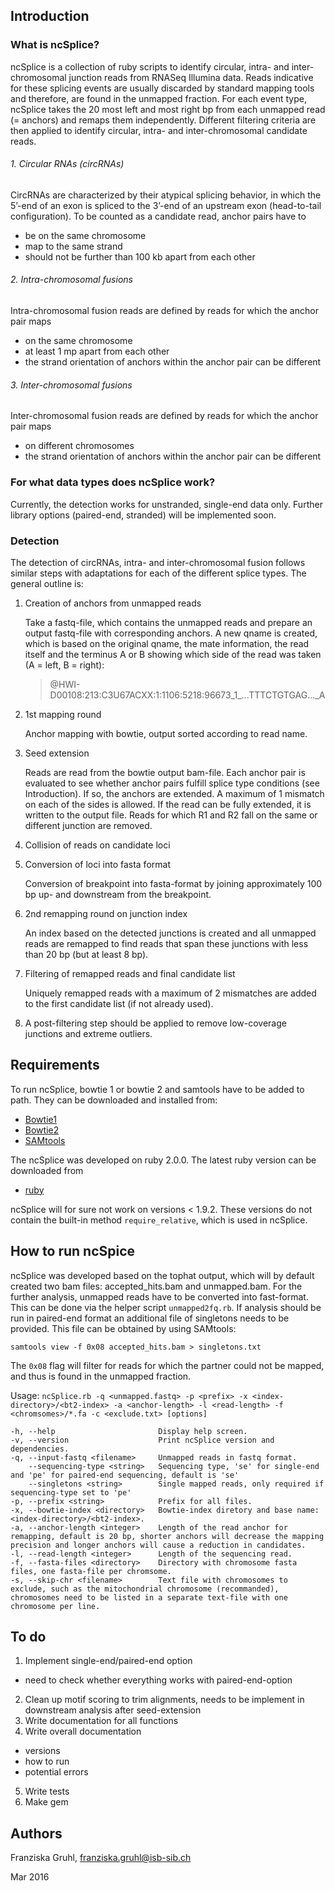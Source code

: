 [Bowtie1]: http://bowtie-bio.sourceforge.net/index.shtml
[Bowtie2]: http://bowtie-bio.sourceforge.net/bowtie2/index.shtml
[SAMtools]: http://samtools.sourceforge.net/
[ruby]: https://www.ruby-lang.org/en/


## Introduction


### What is ncSplice?
ncSplice is a collection of ruby scripts to identify circular, intra- and inter-chromosomal junction reads from RNASeq Illumina data. Reads indicative for these splicing events are usually discarded by standard mapping tools and therefore, are found in the unmapped fraction. For each event type, ncSplice takes the 20 most left and most right bp from each unmapped read (= anchors) and remaps them independently. Different filtering criteria are then applied to identify circular, intra- and inter-chromosomal candidate reads.

###### 1. Circular RNAs (circRNAs)
CircRNAs are characterized by their atypical splicing behavior, in which the 5’-end of an exon is spliced to the 3’-end of an upstream exon (head-to-tail configuration). To be counted as a candidate read, anchor pairs have to 

  - be on the same chromosome
  - map to the same strand
  - should not be further than 100 kb apart from each other

###### 2. Intra-chromosomal fusions
Intra-chromosomal fusion reads are defined by reads for which the anchor pair maps

  - on the same chromosome
  - at least 1 mp apart from each other
  - the strand orientation of anchors within the anchor pair can be different

###### 3. Inter-chromosomal fusions
Inter-chromosomal fusion reads are defined by reads for which the anchor pair maps 

  - on different chromosomes
  - the strand orientation of anchors within the anchor pair can be different

### For what data types does ncSplice work?
Currently, the detection works for unstranded, single-end data only. Further library options (paired-end, stranded) will be implemented soon.


### Detection
The detection of circRNAs, intra- and inter-chromosomal fusion follows similar steps with adaptations for each of the different splice types. The general outline is:

1. Creation of anchors from unmapped reads

   Take a fastq-file, which contains the unmapped reads and prepare an output fastq-file with corresponding anchors. A new qname is created, which is based on the original qname, the mate information, the read itself and the terminus A or B showing which side of the read was taken (A = left, B = right): 

    > @HWI-D00108:213:C3U67ACXX:1:1106:5218:96673\_1\_...TTTCTGTGAG...\_A

2. 1st mapping round

   Anchor mapping with bowtie, output sorted according to read name.

3. Seed extension

   Reads are read from the bowtie output bam-file. Each anchor pair is evaluated to see whether anchor pairs fulfill splice type conditions (see Introduction). If so, the anchors are extended. A maximum of 1 mismatch on each of the sides is allowed. If the read can be fully extended, it is written to the output file. Reads for which R1 and R2 fall on the same or different junction are removed.

4. Collision of reads on candidate loci

5. Conversion of loci into fasta format

   Conversion of breakpoint into fasta-format by joining approximately 100 bp up- and downstream from the breakpoint.

6. 2nd remapping round on junction index

   An index based on the detected junctions is created and all unmapped reads are remapped to find reads that span these junctions with less than 20 bp (but at least 8 bp).

7. Filtering of remapped reads and final candidate list

   Uniquely remapped reads with a maximum of 2 mismatches are added to the first candidate list (if not already used).

8. A post-filtering step should be applied to remove low-coverage junctions and extreme outliers.



## Requirements
To run ncSplice, bowtie 1 or bowtie 2 and samtools have to be added to path. They can be downloaded and installed from:

  - [Bowtie1]
  - [Bowtie2]
  - [SAMtools]

The ncSplice was developed on ruby 2.0.0. The latest ruby version can be downloaded from

  - [ruby]

ncSplice will for sure not work on versions < 1.9.2. These versions do not contain the built-in method `require_relative`, which is used in ncSplice.


## How to run ncSpice

ncSplice was developed based on the tophat output, which will by default created two bam files: accepted_hits.bam and unmapped.bam. For the further analysis, unmapped reads have to be converted into fast-format. This can be done via the helper script `unmapped2fq.rb`. If analysis should be run in paired-end format an additional file of singletons needs to be provided. This file can be obtained by using SAMtools:

```samtools view -f 0x08 accepted_hits.bam > singletons.txt```

The `0x08` flag will filter for reads for which the partner could not be mapped, and thus is found in the unmapped fraction.

Usage: 
```ncSplice.rb -q <unmapped.fastq> -p <prefix> -x <index-directory>/<bt2-index> -a <anchor-length> -l <read-length> -f <chromsomes>/*.fa -c <exclude.txt> [options]```

    -h, --help                       Display help screen.
    -v, --version                    Print ncSplice version and dependencies.
    -q, --input-fastq <filename>     Unmapped reads in fastq format.
        --sequencing-type <string>   Sequencing type, 'se' for single-end and 'pe' for paired-end sequencing, default is 'se'
        --singletons <string>        Single mapped reads, only required if sequencing-type set to 'pe'
    -p, --prefix <string>            Prefix for all files.
    -x, --bowtie-index <directory>   Bowtie-index diretory and base name: <index-directory>/<bt2-index>.
    -a, --anchor-length <integer>    Length of the read anchor for remapping, default is 20 bp, shorter anchors will decrease the mapping precision and longer anchors will cause a reduction in candidates.
    -l, --read-length <integer>      Length of the sequencing read.
    -f, --fasta-files <directory>    Directory with chromosome fasta files, one fasta-file per chromsome.
    -s, --skip-chr <filename>        Text file with chromosomes to exclude, such as the mitochondrial chromosome (recommanded), chromosomes need to be listed in a separate text-file with one chromosome per line.

## To do

1. Implement single-end/paired-end option
  - need to check whether everything works with paired-end-option
2. Clean up motif scoring to trim alignments, needs to be implement in downstream analysis after seed-extension 
3. Write documentation for all functions
4. Write overall documentation
  - versions
  - how to run
  - potential errors
5. Write tests
6. Make gem

## Authors
Franziska Gruhl, franziska.gruhl@isb-sib.ch

Mar 2016
